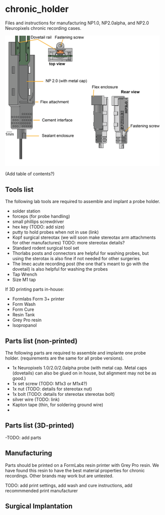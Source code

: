 # chronic_holder
Files and instructions for manufacturing NP1.0, NP2.0alpha, and NP2.0 Neuropixels chronic recording cases.

<img src='images/description.png' width='500'>

(Add table of contents?)

## Tools list
The following lab tools are required to assemble and implant a probe holder.

- solder station
- forceps (for probe handling)
- small phillips screwdriver
- hex key (TODO: add size)
- putty to hold probes when not in use (link)
- Kopf surgical stereotax (we will soon make stereotax arm attachments for other manufactures) TODO: more stereotax details?
- Standard rodent surgical tool set
- Thorlabs posts and connectors are helpful for washing probes, but using the sterotax is also fine if not needed for other surgeries
- The Imec acute recording post (the one that's meant to go with the dovetail) is also helpful for washing the probes
- Tap Wrench
- Size M1 tap

If 3D printing parts in-house:
- Formlabs Form 3+ printer
- Form Wash
- Form Cure
- Resin Tank
- Grey Pro resin
- Isopropanol



## Parts list (non-printed)
The following parts are required to assemble and implante one probe holder. (requirements are the same for all probe versions).
- 1x Neuropixels 1.0/2.0/2.0alpha probe (with metal cap. Metal caps (dovetails) can also be glued on in house, but alignment may not be as good.)
- 1x set screw (TODO: M1x3 or M1x4?)
- 1x nut (TODO: details for stereotax nut)
- 1x bolt (TODO: details for stereotax stereotax bolt)
- silver wire (TODO: link)
- Kapton tape (thin, for soldering ground wire)
- 

## Parts list (3D-printed)
-TODO: add parts

## Manufacturing
Parts should be printed on a FormLabs resin printer with Grey Pro resin. We have found this resin to have the best material properties for chronic recordings. Other brands may work but are untested. 

TODO: add print settings, add wash and cure instructions, add recommmended print manufacturer


## Surgical Implantation

